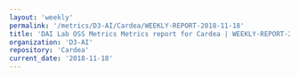 ```yaml
---
layout: 'weekly'
permalink: '/metrics/D3-AI/Cardea/WEEKLY-REPORT-2018-11-18'
title: 'DAI Lab OSS Metrics Metrics report for Cardea | WEEKLY-REPORT-2018-11-18'
organization: 'D3-AI'
repository: 'Cardea'
current_date: '2018-11-18'
---
```

